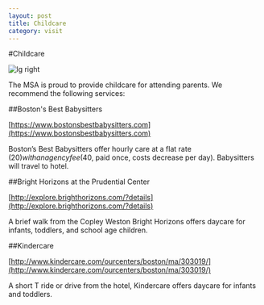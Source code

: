 ```yaml
---
layout: post
title: Childcare
category: visit
---
```



#Childcare

![lg right](http://upload.wikimedia.org/wikipedia/commons/3/36/Library_wall_painting.jpg)

The MSA is proud to provide childcare for attending parents. We recommend the following services:

##Boston's Best Babysitters

[https://www.bostonsbestbabysitters.com](https://www.bostonsbestbabysitters.com)

Boston’s Best Babysitters offer hourly care at a flat rate ($20) with an agency fee ($40, paid
once, costs decrease per day). Babysitters will travel to hotel.

##Bright Horizons at the Prudential Center

[http://explore.brighthorizons.com/?details](http://explore.brighthorizons.com/?details)

A brief walk from the Copley Weston Bright Horizons offers daycare for infants, toddlers, and school age children.

##Kindercare

[http://www.kindercare.com/our­centers/boston/ma/303019/](http://www.kindercare.com/our­centers/boston/ma/303019/)

A short T ride or drive from the hotel, Kindercare offers daycare for infants and toddlers.
